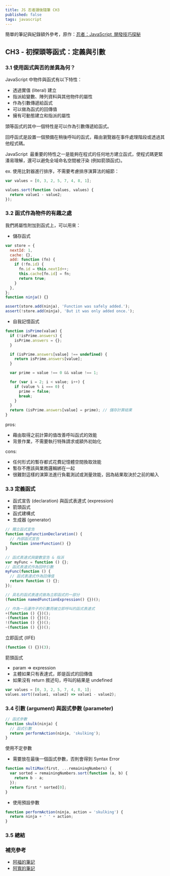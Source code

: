 ```yaml
---
title: JS 忍者讀後隨筆 CH3
published: false
tags: javascript
---
```


簡單的筆記與紀錄額外參考，原作：<a href="https://www.books.com.tw/products/0010701459" target="_blank">忍者：JavaScript  開發技巧探秘</a>

## CH3 - 初探頭等函式：定義與引數

### 3.1 使用函式與否的差異為何？

JavaScript 中物件與函式有以下特性：

- 透過實值 (literal) 建立
- 指派給變數、陣列資料與其他物件的屬性
- 作為引數傳遞給函式
- 可以做為函式的回傳值
- 擁有可動態建立和指派的屬性

頭等函式的其中一個特性是可以作為引數傳遞給函式。

回呼函式是設置一個預備在稍後呼叫的函式，藉由瀏覽器在事件處理階段或透過其他程式碼。

JavaScript  最重要的特性之一是能夠在程式的任何地方建立函式，使程式碼更緊湊易理解，還可以避免全域命名空間被汙染 (例如箭頭函式)。

ex. 使用比對器進行排序，不需要考慮排序演算法的細節：

```javascript
var values = [0, 3, 2, 5, 7, 4, 8, 1];

values.sort(function (values, values) {
  return value1 - value2;
});
```

### 3.2 函式作為物件的有趣之處

我們將屬性附加到函式上，可以用來：

- 儲存函式

```javascript
var store = {
  nextId: 1,
  cache: {},
  add: function (fn) {
    if (!fn.id) {
      fn.id = this.nextId++;
      this.cache[fn.id] = fn;
      return true;
    }
  },
};
function ninja() {}

assert(store.add(ninja), 'Function was safely added.');
assert(!store.add(ninja), 'But it was only added once.');
```

- 自我記憶函式

```javascript
function isPrime(value) {
  if (!isPrime.answers) {
    isPrime.answers = {};
  }

  if (isPrime.answers[value] !== undefined) {
    return isPrime.answers[value];
  }

  var prime = value !== 0 && value !== 1;

  for (var i = 2; i < value; i++) {
    if (value % i === 0) {
      prime = false;
      break;
    }
  }
  return (isPrime.answers[value] = prime); // 儲存計算結果
}
```

pros:

- 藉由取得之前計算的值改善呼叫函式的效能
- 背景作業，不需要執行特殊請求或額外初始化

cons:

- 任何形式的暫存都式花費記憶體空間換取效能
- 暫存不應該與業務邏輯綁在一起
- 很難對這樣的演算法進行負載測試或測量效能，因為結果取決於之前的輸入

### 3.3 定義函式

- 函式宣告 (declaration) 與函式表達式 (expression)
- 箭頭函式
- 函式建構式
- 生成器 (generator)

```javascript
// 獨立函式宣告
function myFunctionDeclaration() {
  // 內部函式宣告
  function innerFunction() {}
}

// 函式表達式與變數宣告 & 指派
var myFunc = function () {};
// 函式表達式作為回呼引數
myFunc(function () {
  // 函式表達式作為回傳值
  return function () {};
});

// 具名的函式表達式做為立即函式的一部分
(function namedFunctionExpression() {})();

// 作為一元運作子的引數而被立即呼叫的函式表達式
+(function () {})();
-(function () {})();
!(function () {})();
~(function () {})();
```

立即函式 (IIFE)

```javascript
(function () {})(3);
```

箭頭函式

- param => expression
- 主體如果只有表達式，即是函式的回傳值
- 如果沒有 return 敘述句，呼叫的結果是 undefined

```javascript
var values = [0, 3, 2, 5, 7, 4, 8, 1];
values.sort((value1, value2) => value1 - value2);
```

### 3.4 引數 (argument) 與函式參數 (parameter)

```javascript
// 函式參數
function skulk(ninja) {
  // 函式引數
  return performAction(ninja, 'skulking');
}
```

使用不定參數

- 需要放在最後一個函式參數，否則會得到 Syntax Error

```javascript
function multiMax(first, ...remainingNumbers) {
  var sorted = remainingNumbers.sort(function (a, b) {
    return b - a;
  });
  return first * sorted[0];
}
```

- 使用預設參數

```javascript
function performAction(ninja, action = 'skulking') {
  return ninja + ' ' + action;
}
```

### 3.5 總結

### 補充參考

- [阿福的筆記](https://www.notion.so/Chapter3-df2158c43739481bafbf6a1b43709d70)
- [阿寬的筆記](https://www.coderbridge.com/@waynelee2048/a58346d15d2f4100ae6eebd8ed34aff3)

